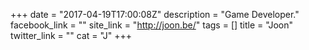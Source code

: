+++
date = "2017-04-19T17:00:08Z"
description = "Game Developer."
facebook_link = ""
site_link = "http://joon.be/"
tags = []
title = "Joon"
twitter_link = ""
cat = "J"
+++
